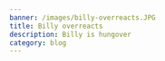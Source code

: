 ```yaml
---
banner: /images/billy-overreacts.JPG
title: Billy overreacts
description: Billy is hungover
category: blog
---
```

